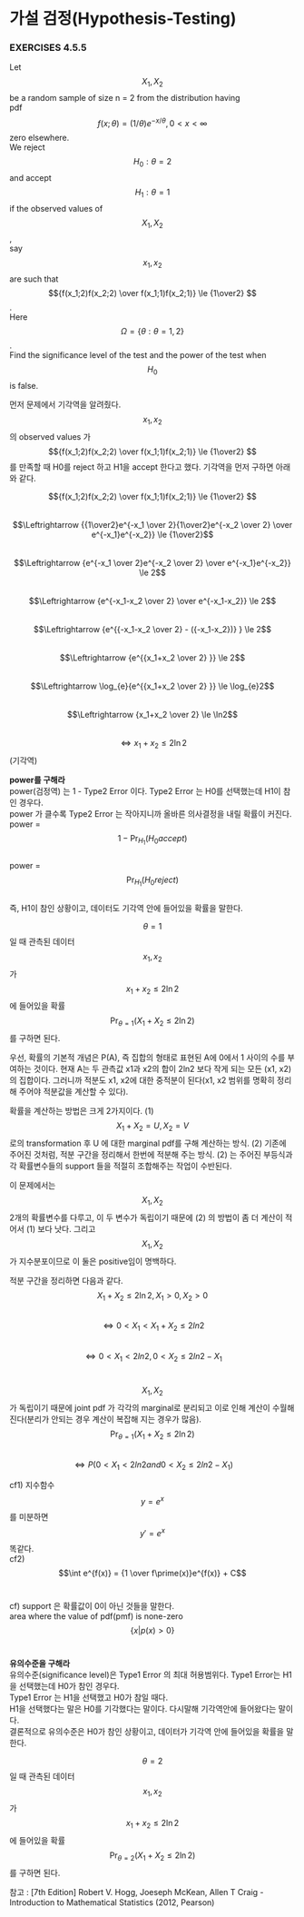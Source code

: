 # 가설 검정(Hypothesis-Testing)

### EXERCISES 4.5.5

Let $$X_1, X_2$$ be a random sample of size n = 2 from the distribution having <br>
pdf $$ f(x;\theta) = (1/\theta)e^{-x/\theta}, 0 < x < \infty$$ zero elsewhere. <br>
We reject $$H_0 : \theta = 2$$ and accept $$H_1 : \theta = 1$$ if the observed values of $$X_1, X_2$$, <br>
say $$x_1, x_2$$ are such that $${f(x_1;2)f(x_2;2) \over f(x_1;1)f(x_2;1)} \le {1\over2} $$. <br>
Here $$\Omega = \{ \theta:\theta = 1,2 \}$$. <br>
Find the significance level of the test and the power of the test when $$H_0$$ is false. <br>

먼저 문제에서 기각역을 알려줬다. $$x_1, x_2$$ 의 observed values 가 $${f(x_1;2)f(x_2;2) \over f(x_1;1)f(x_2;1)} \le {1\over2} $$
를 만족할 때 H0를 reject 하고 H1을 accept 한다고 했다. 기각역을 먼저 구하면 아래와 같다. <br>

$${f(x_1;2)f(x_2;2) \over f(x_1;1)f(x_2;1)} \le {1\over2} $$ <br>
$$\Leftrightarrow {{1\over2}e^{-x_1 \over 2}{1\over2}e^{-x_2 \over 2} \over e^{-x_1}e^{-x_2}} \le {1\over2}$$ <br>
$$\Leftrightarrow {e^{-x_1 \over 2}e^{-x_2 \over 2} \over e^{-x_1}e^{-x_2}} \le 2$$ <br>
$$\Leftrightarrow {e^{-x_1-x_2 \over 2}  \over e^{-x_1-x_2}} \le 2$$<br>
$$\Leftrightarrow {e^{{-x_1-x_2 \over 2} - ({-x_1-x_2})} } \le 2$$<br>
$$\Leftrightarrow {e^{{x_1+x_2 \over 2} }} \le 2$$<br>
$$\Leftrightarrow \log_{e}{e^{{x_1+x_2 \over 2} }} \le \log_{e}2$$<br>
$$\Leftrightarrow {x_1+x_2 \over 2} \le \ln2$$<br>
$$\Leftrightarrow {x_1+x_2} \le 2\ln2$$(기각역)<br>

**power를 구해라**<br>
power(검정역) 는 1 - Type2 Error 이다. Type2 Error 는 H0를 선택했는데 H1이 참인 경우다. <br>
power 가 클수록 Type2 Error 는 작아지니까 올바른 의사결정을 내릴 확률이 커진다. <br>
power = $$1 - \Pr_{H_1}(H_0 accept)$$ <br>
power = $$\Pr_{H_1}(H_0 reject)$$ <br>
즉, H1이 참인 상황이고, 데이터도 기각역 안에 들어있을 확률을 말한다. <br>

$$\theta = 1$$ 일 때 관측된 데이터 $$x_1, x_2$$ 가 $${x_1+x_2} \le 2\ln2$$ 에 들어있을 확률 <br>
$$\Pr_{\theta=1}({X_1+X_2} \le 2\ln2)$$ 를 구하면 된다. <br>

우선, 확률의 기본적 개념은 P(A), 즉 집합의 형태로 표현된 A에 0에서 1 사이의 수를
부여하는 것이다. 현재 A는 두 관측값 x1과 x2의 합이 2ln2 보다 작게 되는 모든 (x1, x2)의 집합이다.
그러니까 적분도 x1, x2에 대한 중적분이 된다(x1, x2 범위를 명확히 정리해 주어야 적분값을 계산할 수 있다).

확률을 계산하는 방법은 크게 2가지이다. (1) $$X_1 + X_2 = U, X_2 = V$$ 로의 transformation 후 U 에 대한
marginal pdf를 구해 계산하는 방식. (2) 기존에 주어진 것처럼, 적분 구간을 정리해서 한번에 적분해 주는 방식.
(2) 는 주어진 부등식과 각 확률변수들의 support 들을 적절히 조합해주는 작업이 수반된다.

이 문제에서는 $$X_1, X_2$$ 2개의 확률변수를 다루고, 이 두 변수가 독립이기 때문에
(2) 의 방법이 좀 더 계산이 적어서 (1) 보다 낫다. 그리고 $$X_1, X_2$$ 가 지수분포이므로 이 둘은 positive임이 명백하다.<br>

적분 구간을 정리하면 다음과 같다. <br>
$$X_1 + X_2 \le 2\ln2, X_1 >0, X_2 >0$$ <br>
$$\Leftrightarrow 0 < X_1 < X_1 + X_2 \le 2ln2$$ <br>
$$\Leftrightarrow 0 < X_1 < 2ln2, 0 < X_2 \le 2ln2 - X_1$$ <br>

$$X_1, X_2$$ 가 독립이기 때문에 joint pdf 가 각각의 marginal로 분리되고 이로 인해 계산이 수월해진다(분리가 안되는 경우 계산이 복잡해 지는 경우가 많음). <br>
$$\Pr_{\theta=1}({X_1+X_2} \le 2\ln2)$$ <br>
$$\Leftrightarrow P(0 < X_1 < 2ln2 and 0 < X_2 \le 2ln2 - X_1)$$



cf1) 지수함수 $$y = e^x $$ 를 미분하면 $$y \prime = e^x$$ 똑같다. <br>
cf2) $$\int e^{f(x)} = {1 \over f\prime(x)}e^{f(x)} + C$$ <br>



cf) support 은 확률값이 0이 아닌 것들을 말한다. <br>
area where the value of pdf(pmf) is none-zero $$\{x | p(x) > 0\}$$ <br>

**유의수준을 구해라**<br>
유의수준(significance level)은 Type1 Error 의 최대 허용범위다. Type1 Error는 H1을 선택했는데 H0가 참인 경우다. <br>
Type1 Error 는 H1을 선택했고 H0가 참일 때다. <br>
H1을 선택했다는 말은 H0를 기각했다는 말이다. 다시말해 기각역안에 들어왔다는 말이다. <br>
결론적으로 유의수준은 H0가 참인 상황이고, 데이터가 기각역 안에 들어있을 확률을 말한다. <br>

$$\theta = 2$$ 일 때 관측된 데이터 $$x_1, x_2$$ 가 $${x_1+x_2} \le 2\ln2$$ 에 들어있을 확률 <br>
$$\Pr_{\theta=2}({X_1+X_2} \le 2\ln2)$$ 를 구하면 된다. <br>









참고 : [7th Edition] Robert V. Hogg, Joeseph McKean, Allen T Craig - Introduction to Mathematical Statistics (2012, Pearson)